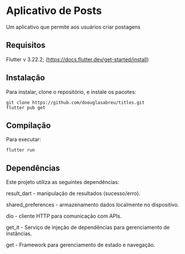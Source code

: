# Aplicativo de Posts

Um aplicativo que permite aos usuários criar postagens

## Requisitos

Flutter v 3.22.2; (https://docs.flutter.dev/get-started/install)

## Instalação
Para instalar, clone o repositório, e instale os pacotes:

```
git clone https://github.com/doouglasabreu/titles.git
flutter pub get
```

## Compilação
Para executar:
```
flutter run
```
## Dependências
Este projeto utiliza as seguintes dependências:

result_dart - manipulação de resultados (sucesso/erro).

shared_preferences - armazenamento dados localmente no dispositivo.

dio - cliente HTTP para comunicação com APIs.

get_it - Serviço de injeção de dependências para gerenciamento de instâncias.

get - Framework para gerenciamento de estado e navegação.

## 

